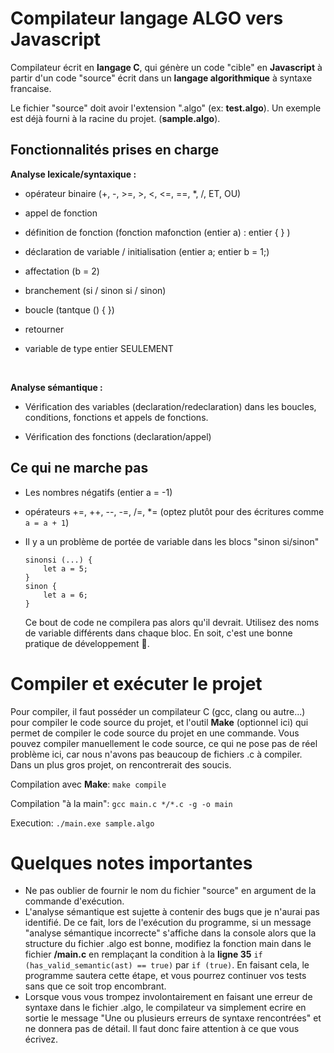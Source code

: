 # Compilateur langage ALGO vers Javascript

Compilateur écrit en **langage C**, qui génère un code "cible" en **Javascript** à partir d'un code "source" écrit dans un **langage algorithmique** à syntaxe francaise.

Le fichier "source" doit avoir l'extension ".algo" (ex: **test.algo**). Un exemple est déjà fourni à la racine du projet. (**sample.algo**).

## Fonctionnalités prises en charge

**Analyse lexicale/syntaxique :**

- opérateur binaire (+, -, >=, >, <, <=, ==, *, /, ET, OU)

- appel de fonction

- définition de fonction (fonction mafonction (entier a) : entier { } )

- déclaration de variable / initialisation (entier a; entier b = 1;)

- affectation (b = 2)

- branchement (si / sinon si / sinon)

- boucle (tantque () { })

- retourner

- variable de type entier SEULEMENT
<br>

**Analyse sémantique :**

- Vérification des variables (declaration/redeclaration) dans les boucles, conditions, fonctions et appels de fonctions.

- Vérification des fonctions (declaration/appel)

## Ce qui ne marche pas
- Les nombres négatifs (entier a = -1)

- opérateurs +=, ++, --, -=, /=, *= (optez plutôt pour des écritures comme ```a = a + 1```)

-  Il y a un problème de portée de variable dans les blocs "sinon si/sinon"
	```
	sinonsi (...) { 
		let a = 5; 
	} 
	sinon { 
		let a = 6; 
	}
	```
	Ce bout de code ne compilera pas alors qu'il devrait. Utilisez des noms de variable différents dans chaque bloc. En soit, c'est une bonne pratique de développement 🙂.

# Compiler et exécuter le projet

Pour compiler, il faut posséder un compilateur C (gcc, clang ou autre...) pour compiler le code source du projet, et l'outil **Make** (optionnel ici) qui permet de compiler le code source du projet en une commande. Vous pouvez compiler manuellement le code source, ce qui ne pose pas de réel problème ici, car nous n'avons pas beaucoup de fichiers .c à compiler. Dans un plus gros projet, on rencontrerait des soucis.

Compilation avec **Make**: ```make compile```

Compilation "à la main": ```gcc main.c */*.c -g -o main```

Execution: ```./main.exe sample.algo```

# Quelques notes importantes
- Ne pas oublier de fournir le nom du fichier "source" en argument de la commande d'exécution.
- L'analyse sémantique est sujette à contenir des bugs que je n'aurai pas identifié. De ce fait, lors de l'exécution du programme, si un message "analyse sémantique incorrecte" s'affiche dans la console alors que la structure du fichier .algo est bonne, modifiez la fonction main dans le fichier **/main.c** en remplaçant la condition à la **ligne 35** ```if (has_valid_semantic(ast) == true)``` par ```if (true)```. En faisant cela, le programme sautera cette étape, et vous pourrez continuer vos tests sans que ce soit trop encombrant.
- Lorsque vous vous trompez involontairement en faisant une erreur de syntaxe dans le fichier .algo, le compilateur va simplement ecrire en sortie le message "Une ou plusieurs erreurs de syntaxe rencontrées" et ne donnera pas de détail. Il faut donc faire attention à ce que vous écrivez.
